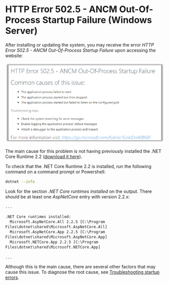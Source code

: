 ﻿# HTTP Error 502.5 - ANCM Out-Of-Process Startup Failure (Windows Server)

After installing or updating the system, you may receive the error *HTTP Error 502.5 - ANCM Out-Of-Process Startup Failure* upon accessing the website:

![HTTP error 502.5](../../../../../../images/windows/502-5.png)

The main cause for this problem is not having previously installed the .NET Core Runtime 2.2 ([download it here](https://dotnet.microsoft.com/download/thank-you/dotnet-runtime-2.2.5-windows-hosting-bundle-installer)).

To check that the .NET Core Runtime 2.2 is installed, run the following command on a command prompt or Powershell:

```sh
dotnet --info
```

Look for the section *.NET Core runtimes installed* on the output. There should be at least one *AspNetCore* entry with version 2.2.x:

```
...

.NET Core runtimes installed:
  Microsoft.AspNetCore.All 2.2.5 [C:\Program Files\dotnet\shared\Microsoft.AspNetCore.All]
  Microsoft.AspNetCore.App 2.2.5 [C:\Program Files\dotnet\shared\Microsoft.AspNetCore.App]
  Microsoft.NETCore.App 2.2.5 [C:\Program Files\dotnet\shared\Microsoft.NETCore.App]

...
```

Although this is the main cause, there are several other factors that may cause this issue. To diagnose the root cause, see
[Troubleshooting startup errors](startup-errors.md).
